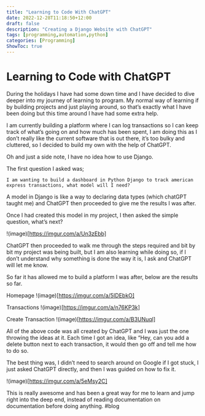 ```yaml
---
title: "Learning to Code With ChatGPT"
date: 2022-12-28T11:18:50+12:00
draft: false
description: "Creating a Django Website with ChatGPT"
tags: [programming,automation,python]
categories: [Programming]
ShowToc: true
---
```

# Learning to Code with ChatGPT
During the holidays I have had some down time and I have decided to dive deeper into my journey of learning to program. My normal way of learning if by building projects and just playing around, so that’s exactly what I have been doing but this time around I have had some extra help.

I am currently building a platform where I can log transactions so I can keep track of what’s going on and how much has been spent, I am doing this as I don’t really like the current software that is out there, it’s too bulky and cluttered, so I decided to build my own with the help of ChatGPT. 

Oh and just a side note, I have no idea how to use Django.

The first question I asked was;

```
I am wanting to build a dashboard in Python Django to track american express transactions, what model will I need?
```

A model in Django is like a way to declaring data types (which chatGPT taught me) and ChatGPT then proceeded to give me the results I was after.

<blockquote class="imgur-embed-pub" lang="en" data-id="a/U6yYqYl"  ><a href="//imgur.com/a/U6yYqYl"></a></blockquote><script async src="//s.imgur.com/min/embed.js" charset="utf-8"></script>
Once I had created this model in my project, I then asked the simple question, what’s next?

!(image)[https://imgur.com/a/Un3zEbb]

ChatGPT then proceeded to walk me through the steps required and bit by bit my project was being built, but I am also learning while doing so, if I don’t understand why something is done the way it is, I ask and ChatGPT will let me know.

So far it has allowed me to build a platform I was after, below are the results so far.

Homepage
!(image)[https://imgur.com/a/5IDEbkO]

Transactions
!(image)[https://imgur.com/a/n76KP3k]

Create Transaction
!(image)[https://imgur.com/a/B3UNuql]

All of the above code was all created by ChatGPT and I was just the one throwing the ideas at it. Each time I got an idea, like “Hey, can you add a delete button next to each transaction, it would then go off and tell me how to do so.

The best thing was, I didn’t need to search around on Google if I got stuck, I just asked ChatGPT directly, and then I was guided on how to fix it.

!(image)[https://imgur.com/a/5eMsy2C]

This is really awesome and has been a great way for me to learn and jump right into the deep end, instead of reading documentation on documentation before doing anything.
#blog